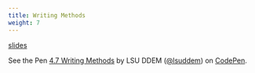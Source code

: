 ```yaml
---
title: Writing Methods
weight: 7
---
```


[slides](presentation)

<p data-height="600" data-theme-id="33744" data-slug-hash="5f7811061e810786f1ea45ce7e702184" data-default-tab="js" data-user="lsuddem" data-embed-version="2" data-pen-title="4.7 Writing Methods" data-editable="true" class="codepen">See the Pen <a href="https://codepen.io/lsuddem/pen/5f7811061e810786f1ea45ce7e702184/">4.7 Writing Methods</a> by LSU DDEM (<a href="https://codepen.io/lsuddem">@lsuddem</a>) on <a href="https://codepen.io">CodePen</a>.</p>
<script async src="https://static.codepen.io/assets/embed/ei.js"></script>